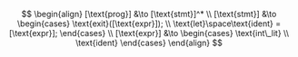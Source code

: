 $$
\begin{align}
    [\text{prog}] &\to [\text{stmt}]^*
    \\
    [\text{stmt}] &\to
    \begin{cases}
        \text{exit}([\text{expr}]); \\
        \text{let}\space\text{ident} = [\text{expr}];
    \end{cases}
    \\
    [\text{expr}] &\to
    \begin{cases}
        \text{int\_lit} \\
        \text{ident}
    \end{cases}
\end{align}
$$